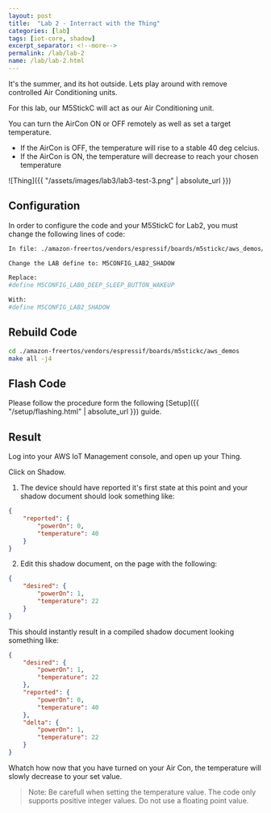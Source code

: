 ```yaml
---
layout: post
title:  "Lab 2 - Interract with the Thing"
categories: [lab]
tags: [iot-core, shadow]
excerpt_separator: <!--more-->
permalink: /lab/lab-2
name: /lab/lab-2.html
---
```


It's the summer, and its hot outside. Lets play around with remove controlled Air Conditioning units.

For this lab, our M5StickC will act as our Air Conditioning unit.

You can turn the AirCon ON or OFF remotely as well as set a target temperature.

* If the AirCon is OFF, the temperature will rise to a stable 40 deg celcius.
* If the AirCon is ON, the temperature will decrease to reach your chosen temperature

![Thing]({{ "/assets/images/lab3/lab3-test-3.png" | absolute_url }})

<!--more-->

## Configuration

In order to configure the code and your M5StickC for Lab2, you must change the following lines of code:

```bash
In file: ./amazon-freertos/vendors/espressif/boards/m5stickc/aws_demos/application_code/m5stickc_lab_config.h

Change the LAB define to: M5CONFIG_LAB2_SHADOW

Replace:
#define M5CONFIG_LAB0_DEEP_SLEEP_BUTTON_WAKEUP

With:
#define M5CONFIG_LAB2_SHADOW
```

## Rebuild Code

```bash
cd ./amazon-freertos/vendors/espressif/boards/m5stickc/aws_demos
make all -j4
```

## Flash Code
Please follow the procedure form the following [Setup]({{ "/setup/flashing.html" | absolute_url }}) guide.

## Result
Log into your AWS IoT Management console, and open up your Thing.

Click on Shadow.

1. The device should have reported it's first state at this point and your shadow document should look something like:

```json
{
	"reported": {
		"powerOn": 0,
		"temperature": 40
	}
}
```

2. Edit this shadow document, on the page with the following:

```json
{
	"desired": {
		"powerOn": 1,
		"temperature": 22
	}
}
```

This should instantly result in a compiled shadow document looking something like:

```json
{
	"desired": {
		"powerOn": 1,
		"temperature": 22
	},
	"reported": {
		"powerOn": 0,
		"temperature": 40
	},
	"delta": {
		"powerOn": 1,
		"temperature": 22
	}
}
```

Whatch how now that you have turned on your Air Con, the temperature will slowly decrease to your set value.

> Note: Be carefull when setting the temperature value. The code only supports positive integer values. Do not use a floating point value.

